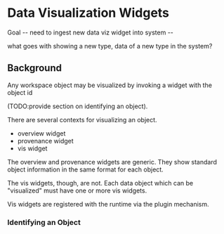 # Data Visualization Widgets

Goal -- need to ingest new data viz widget into system --

what goes with showing a new type, data of a new type in the system?

## Background

Any workspace object may be visualized by invoking a widget with the object id

(TODO:provide section on identifying an object).

There are several contexts for visualizing an object.

- overview widget
- provenance widget
- vis widget

The overview and provenance widgets are generic. They show standard object information in the same format for each object.

The vis widgets, though, are not. Each data object which can be "visualized" must have one or more vis widgets. 

Vis widgets are registered with the runtime via the plugin mechanism.




### Identifying an Object